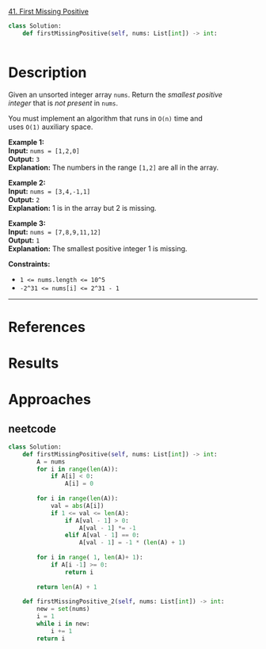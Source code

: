 [41. First Missing Positive](https://leetcode.com/problems/first-missing-positive/)

```python
class Solution:
    def firstMissingPositive(self, nums: List[int]) -> int:
        
```

# Description

Given an unsorted integer array `nums`. Return the _smallest positive integer_ that is _not present_ in `nums`.

You must implement an algorithm that runs in `O(n)` time and uses `O(1)` auxiliary space.

**Example 1:**  
**Input:** `nums = [1,2,0]`  
**Output:** `3`  
**Explanation:** The numbers in the range `[1,2]` are all in the array.

**Example 2:**  
**Input:** `nums = [3,4,-1,1]`  
**Output:** `2`  
**Explanation:** 1 is in the array but 2 is missing.

**Example 3:**  
**Input:** `nums = [7,8,9,11,12]`  
**Output:** `1`  
**Explanation:** The smallest positive integer 1 is missing.

**Constraints:**
- `1 <= nums.length <= 10^5`
- `-2^31 <= nums[i] <= 2^31 - 1`

---



# References



# Results



# Approaches



## neetcode

```python
class Solution:
    def firstMissingPositive(self, nums: List[int]) -> int:
        A = nums
        for i in range(len(A)):
            if A[i] < 0:
                A[i] = 0
            
        for i in range(len(A)):
            val = abs(A[i])
            if 1 <= val <= len(A):
                if A[val - 1] > 0:
                    A[val - 1] *= -1
                elif A[val - 1] == 0:
                    A[val - 1] = -1 * (len(A) + 1)
        
        for i in range( 1, len(A)+ 1):
            if A[i -1] >= 0:
                return i
        
        return len(A) + 1
        
    def firstMissingPositive_2(self, nums: List[int]) -> int:
        new = set(nums)
        i = 1
        while i in new:
            i += 1
        return i

```
